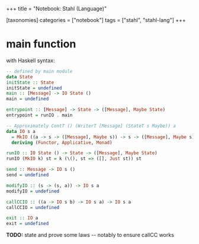 +++
title = "Notebook: Stahl (Language)"

[taxonomies]
categories = ["notebook"]
tags = ["stahl", "stahl-lang"]
+++

main function
=============

with Haskell syntax:

```haskell
-- defined by main module
data State
initState :: State
initState = undefined
main :: [Message] -> IO State ()
main = undefined

entrypoint :: [Message] -> State -> ([Message], Maybe State)
entrypoint = runIO . main

-- Approximately ContT () (WriterT [Message] (StateT s Maybe)) a
data IO s a
  = MkIO ((a -> s -> ([Message], Maybe s)) -> s -> ([Message], Maybe s))
  deriving (Functor, Applicative, Monad)

runIO :: IO State () -> State -> ([Message], Maybe State)
runIO (MkIO k) st = k (\(), st => ([], Just st)) st

send :: Message -> IO s ()
send = undefined

modifyIO :: (s -> (s, a)) -> IO s a
modifyIO = undefined

callCCIO :: ((a -> IO s b) -> IO s a) -> IO s a
callCCIO = undefined

exit :: IO a
exit = undefined
```

**TODO:** state and prove some laws -- notably to ensure callCC works
